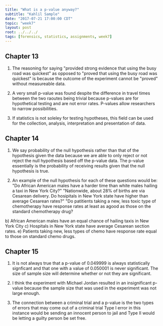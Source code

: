 ```yaml
---
title: "What is a p-value anyway?"
subtitle: "Kahlil Sample"
date: "2017-07-21 17:00:00 CDT"
topic: "week7"
layout: post
root: ../../../
tags: [forensics, statistics, assignments, week7]
---
```

 
 
 
## Chapter 13

1. The reasoning for saying "provided strong evidence that using the busy road was quickest"
 as opposed to "proved that using the busy road was quickest" is because the outcome of the experiment cannot be "proved" without measureable data.

2. A very small p-value was found despite the difference in travel times between the two raoutes being trivial because p-values are for hypothetical testing and are not error rates. P-values allow researchers to narrow possibilities.

3. If statistics is not soleley for testing hypotheses, this field can be used for the collection, analysis, interpretation and presentation of data.

## Chapter 14

1. We say probability of the null hypothesis rather than that of the hypothesis given the data because we are able to only reject or not reject the null hypothesis based off the p-value data. The p-value essentially is the probability of receiving results given that the null hypothesis is true.

2. An example of the null hypothesis for each of these questions would be: 
"Do African American males have a harder time than white males hailing a taxi in New York City?"
"Nationwide, about 28% of births are via Cesarean delivery. Do hosipitals in New York state have higher than average Cesarean rates?"
"Do patitients taking a new, less toxic type of chemotherapy have response rates at least as agood as those on the standard chemotherapy drug?

b) African American males have an equal chance of hailing taxis in New York City
c) Hospitals in New York state have average Cesarean section rates.
e) Patients taking new, less types of chemo have response rate equal to those on standard chemo drugs.

## Chapter 15 

1. It is not always true that a p-value of 0.049999 is always statistically signficant and that one with a value of 0.050001 is never significant. The size of sample size will determine whether or not they are significant.

2. I think the experiment with Michael Jordan resulted in an insignificant p-value because the sample size that was used in the experiment was not large enough.

4. The connection between a criminal trial and a p-value is the two types of errors that may come out of a criminal trial Type I error in this instance would be sending an innocent person to jail and Type II would be letting a guilty person be set free. 
